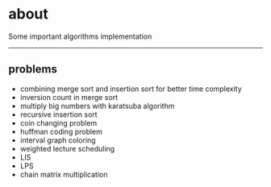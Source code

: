 # about
Some important algorithms implementation

------

## problems
- combining merge sort and insertion sort for better time complexity
- inversion count in merge sort
- multiply big numbers with karatsuba algorithm
- recursive insertion sort
- coin changing problem
- huffman coding problem
- interval graph coloring
- weighted lecture scheduling
- LIS
- LPS
- chain matrix multiplication

